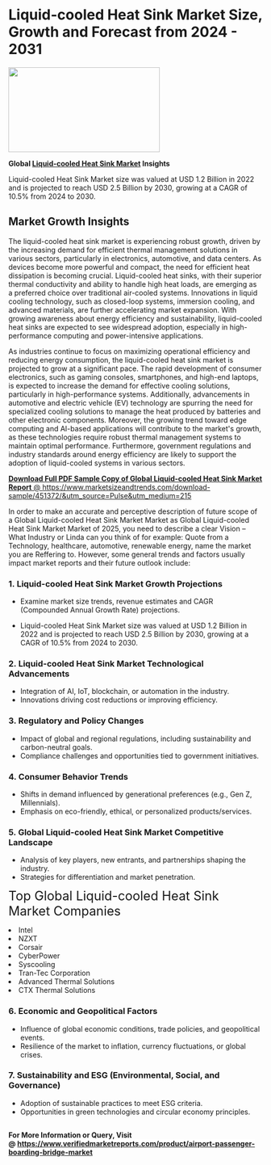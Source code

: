 <H1>Liquid-cooled Heat Sink Market Size, Growth and Forecast from 2024 - 2031</H1><img class="aligncenter size-medium wp-image-584254" src="https://thirdeyenews.in/wp-content/uploads/2024/09/Global-Market-Research-300x168.jpeg" alt="" width="300" height="168" /><p><strong>Global&nbsp;<a href="https://www.marketsizeandtrends.com/download-sample/451372/&amp;utm_source=Pulse&amp;utm_medium=215">Liquid-cooled Heat Sink Market</a> Insights</strong></p><p>Liquid-cooled Heat Sink Market size was valued at USD 1.2 Billion in 2022 and is projected to reach USD 2.5 Billion by 2030, growing at a CAGR of 10.5% from 2024 to 2030.</p><p><h2>Market Growth Insights</h2> <p>The liquid-cooled heat sink market is experiencing robust growth, driven by the increasing demand for efficient thermal management solutions in various sectors, particularly in electronics, automotive, and data centers. As devices become more powerful and compact, the need for efficient heat dissipation is becoming crucial. Liquid-cooled heat sinks, with their superior thermal conductivity and ability to handle high heat loads, are emerging as a preferred choice over traditional air-cooled systems. Innovations in liquid cooling technology, such as closed-loop systems, immersion cooling, and advanced materials, are further accelerating market expansion. With growing awareness about energy efficiency and sustainability, liquid-cooled heat sinks are expected to see widespread adoption, especially in high-performance computing and power-intensive applications.</p> <p><a href="download-sample-link"></a></p> <p>As industries continue to focus on maximizing operational efficiency and reducing energy consumption, the liquid-cooled heat sink market is projected to grow at a significant pace. The rapid development of consumer electronics, such as gaming consoles, smartphones, and high-end laptops, is expected to increase the demand for effective cooling solutions, particularly in high-performance systems. Additionally, advancements in automotive and electric vehicle (EV) technology are spurring the need for specialized cooling solutions to manage the heat produced by batteries and other electronic components. Moreover, the growing trend toward edge computing and AI-based applications will contribute to the market's growth, as these technologies require robust thermal management systems to maintain optimal performance. Furthermore, government regulations and industry standards around energy efficiency are likely to support the adoption of liquid-cooled systems in various sectors.</p> <p><a href="get-more-link"></p><p><span class=""><strong>Download Full PDF Sample Copy of Global Liquid-cooled Heat Sink Market Report</strong> @ <a href="https://www.marketsizeandtrends.com/download-sample/451372/&amp;utm_source=Pulse&amp;utm_medium=215" target="_blank">https://www.marketsizeandtrends.com/download-sample/451372/&amp;utm_source=Pulse&amp;utm_medium=215</a></span></p><p>In order to make an accurate and perceptive description of future scope of a Global&nbsp;Liquid-cooled Heat Sink Market Market as Global&nbsp;Liquid-cooled Heat Sink Market Market of 2025, you need to describe a clear Vision &ndash; What Industry or Linda can you think of for example: Quote from a Technology, healthcare, automotive, renewable energy, name the market you are Reffering to. However, some general trends and factors usually impact market reports and their future outlook include:</p><h3>1.&nbsp;<strong>Liquid-cooled Heat Sink Market Growth Projections</strong></h3><ul><li>Examine market size trends, revenue estimates and CAGR (Compounded Annual Growth Rate) projections.</li><li><p>Liquid-cooled Heat Sink Market size was valued at USD 1.2 Billion in 2022 and is projected to reach USD 2.5 Billion by 2030, growing at a CAGR of 10.5% from 2024 to 2030.</p></li></ul><h3>2.&nbsp;<strong>Liquid-cooled Heat Sink Market Technological Advancements</strong></h3><ul><li>Integration of AI, IoT, blockchain, or automation in the industry.</li><li>Innovations driving cost reductions or improving efficiency.</li></ul><h3>3.&nbsp;<strong>Regulatory and Policy Changes</strong></h3><ul><li>Impact of global and regional regulations, including sustainability and carbon-neutral goals.</li><li>Compliance challenges and opportunities tied to government initiatives.</li></ul><h3>4.&nbsp;<strong>Consumer Behavior Trends</strong></h3><ul><li>Shifts in demand influenced by generational preferences (e.g., Gen Z, Millennials).</li><li>Emphasis on eco-friendly, ethical, or personalized products/services.</li></ul><h3>5.&nbsp;<strong>Global Liquid-cooled Heat Sink Market Competitive Landscape</strong></h3><ul><li>Analysis of key players, new entrants, and partnerships shaping the industry.</li><li>Strategies for differentiation and market penetration.</li></ul><p data-pm-slice="1 1 []"><span style="color: inherit; font-family: inherit; font-size: 25px;">Top Global Liquid-cooled Heat Sink Market Companies</span></p><div class="" data-test-id=""><p><li>Intel</li><li> NZXT</li><li> Corsair</li><li> CyberPower</li><li> Syscooling</li><li> Tran-Tec Corporation</li><li> Advanced Thermal Solutions</li><li> CTX Thermal Solutions</li></p></div><h3>6.&nbsp;<strong>Economic and Geopolitical Factors</strong></h3><ul><li>Influence of global economic conditions, trade policies, and geopolitical events.</li><li>Resilience of the market to inflation, currency fluctuations, or global crises.</li></ul><h3>7.&nbsp;<strong>Sustainability and ESG (Environmental, Social, and Governance)</strong></h3><ul><li>Adoption of sustainable practices to meet ESG criteria.</li><li>Opportunities in green technologies and circular economy principles.</li></ul><h2><strong style="font-size: 14px;">For More Information or Query, Visit @&nbsp;</strong><a style="background-color: #ffffff; font-size: 14px;" href="https://www.marketsizeandtrends.com/report/liquid-cooled-heat-sink-market/" target="_blank">https://www.verifiedmarketreports.com/product/airport-passenger-boarding-bridge-market</a></h2>
